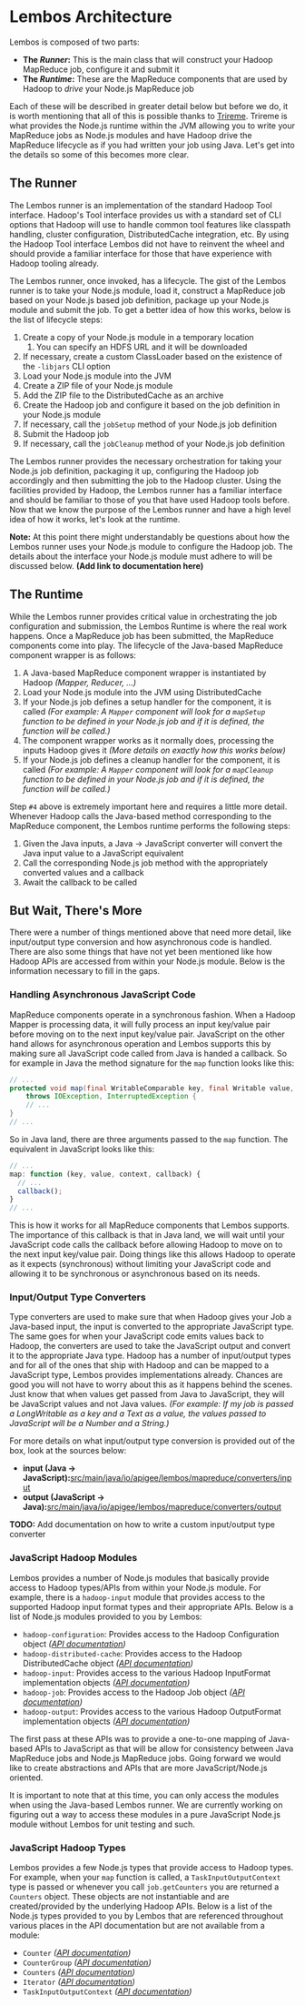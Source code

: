 # Lembos Architecture

Lembos is composed of two parts:

* **The *Runner*:** This is the main class that will construct your Hadoop MapReduce job, configure it and submit it
* **The *Runtime*:** These are the MapReduce components that are used by Hadoop to *drive* your Node.js MapReduce job

Each of these will be described in greater detail below but before we do, it is worth mentioning that all of this is
possible thanks to [Trireme][trireme].  Trireme is what provides the Node.js runtime within the JVM allowing you to
write your MapReduce jobs as Node.js modules and have Hadoop drive the MapReduce lifecycle as if you had written your
job using Java.  Let's get into the details so some of this becomes more clear.

## The Runner

The Lembos runner is an implementation of the standard Hadoop Tool interface.  Hadoop's Tool interface provides us with
a standard set of CLI options that Hadoop will use to handle common tool features like classpath handling, cluster
configuration, DistributedCache integration, etc.  By using the Hadoop Tool interface Lembos did not have to reinvent
the wheel and should provide a familiar interface for those that have experience with Hadoop tooling already.

The Lembos runner, once invoked, has a lifecycle.  The gist of the Lembos runner is to take your Node.js module, load
it, construct a MapReduce job based on your Node.js based job definition, package up your Node.js module and submit the
job.  To get a better idea of how this works, below is the list of lifecycle steps:

1. Create a copy of your Node.js module in a temporary location
    1. You can specify an HDFS URL and it will be downloaded
2. If necessary, create a custom ClassLoader based on the existence of the `-libjars` CLI option
3. Load your Node.js module into the JVM
4. Create a ZIP file of your Node.js module
5. Add the ZIP file to the DistributedCache as an archive
6. Create the Hadoop job and configure it based on the job definition in your Node.js module
7. If necessary, call the `jobSetup` method of your Node.js job definition
8. Submit the Hadoop job
9. If necessary, call the `jobCleanup` method of your Node.js job definition

The Lembos runner provides the necessary orchestration for taking your Node.js job definition, packaging it up,
configuring the Hadoop job accordingly and then submitting the job to the Hadoop cluster.  Using the facilities
provided by Hadoop, the Lembos runner has a familiar interface and should be familiar to those of you that have used
Hadoop tools before.  Now that we know the purpose of the Lembos runner and have a high level idea of how it works,
let's look at the runtime.

**Note:** At this point there might understandably be questions about how the Lembos runner uses your Node.js module to
configure the Hadoop job.  The details about the interface your Node.js module must adhere to will be discussed below.
**(Add link to documentation here)**

## The Runtime

While the Lembos runner provides critical value in orchestrating the job configuration and submission, the Lembos
Runtime is where the real work happens.  Once a MapReduce job has been submitted, the MapReduce components come into
play.  The lifecycle of the Java-based MapReduce component wrapper is as follows:

1. A Java-based MapReduce component wrapper is instantiated by Hadoop *(Mapper, Reducer, ...)*
2. Load your Node.js module into the JVM using DistributedCache
3. If your Node.js job defines a setup handler for the component, it is called  *(For example: A `Mapper` component will
look for a `mapSetup` function to be defined in your Node.js job and if it is defined, the function will be called.)*
4. The component wrapper works as it normally does, processing the inputs Hadoop gives it *(More details on exactly how
this works below)*
5. If your Node.js job defines a cleanup handler for the component, it is called  *(For example: A `Mapper` component
will look for a `mapCleanup` function to be defined in your Node.js job and if it is defined, the function will be
called.)*

Step `#4` above is extremely important here and requires a little more detail.  Whenever Hadoop calls the Java-based
method corresponding to the MapReduce component, the Lembos runtime performs the following steps:

1. Given the Java inputs, a Java -> JavaScript converter will convert the Java input value to a JavaScript equivalent
2. Call the corresponding Node.js job method with the appropriately converted values and a callback
3. Await the callback to be called

## But Wait, There's More

There were a number of things mentioned above that need more detail, like input/output type conversion and how
asynchronous code is handled.  There are also some things that have not yet been mentioned like how Hadoop APIs are
accessed from within your Node.js module.  Below is the information necessary to fill in the gaps.

### Handling Asynchronous JavaScript Code

MapReduce components operate in a synchronous fashion.  When a Hadoop Mapper is processing data, it will fully process
an input key/value pair before moving on to the next input key/value pair. JavaScript on the other hand allows for
asynchronous operation and Lembos supports this by making sure all JavaScript code called from Java is handed a
callback.  So for example in Java the method signature for the `map` function looks like this:

```java
// ...
protected void map(final WritableComparable key, final Writable value, final Context context)
    throws IOException, InterruptedException {
    // ...
}
// ...
```

So in Java land, there are three arguments passed to the `map` function.  The equivalent in JavaScript looks like this:

```javascript
// ...
map: function (key, value, context, callback) {
  // ...
  callback();
}
// ...
```

This is how it works for all MapReduce components that Lembos supports.  The importance of this callback is that in
Java land, we will wait until your JavaScript code calls the callback before allowing Hadoop to move on to the next
input key/value pair.  Doing things like this allows Hadoop to operate as it expects (synchronous) without limiting
your JavaScript code and allowing it to be synchronous or asynchronous based on its needs.

### Input/Output Type Converters

Type converters are used to make sure that when Hadoop gives your Job a Java-based
input, the input is converted to the appropriate JavaScript type.  The same goes for when your JavaScript code emits
values back to Hadoop, the converters are used to take the JavaScript output and convert it to the appropriate Java
type.  Hadoop has a number of input/output types and for all of the ones that ship with Hadoop and can be mapped to
a JavaScript type, Lembos provides implementations already.  Chances are good you will not have to worry about this
as it happens behind the scenes.  Just know that when values get passed from Java to JavaScript, they will be
JavaScript values and not Java values.  *(For example: If my job is passed a LongWritable as a key and a Text as a
value, the values passed to JavaScript will be a Number and a String.)*

For more details on what input/output type conversion is provided out of the box, look at the sources below:

* **input (Java -> JavaScript):**[src/main/java/io/apigee/lembos/mapreduce/converters/input][input-src]
* **output (JavaScript -> Java):**[src/main/java/io/apigee/lembos/mapreduce/converters/output][output-src]

**TODO:** Add documentation on how to write a custom input/output type converter

### JavaScript Hadoop Modules

Lembos provides a number of Node.js modules that basically provide access to Hadoop types/APIs from within your Node.js
module.  For example, there is a `hadoop-input` module that provides access to the supported Hadoop input format types
and their appropriate APIs.  Below is a list of Node.js modules provided to you by Lembos:

* `hadoop-configuration`: Provides access to the Hadoop Configuration object
*([API documentation][hadoop-configuration-api])*
* `hadoop-distributed-cache`: Provides access to the Hadoop DistributedCache object
*([API documentation][hadoop-distributed-cache-api])*
* `hadoop-input`: Provides access to the various Hadoop InputFormat implementation objects
*([API documentation][hadoop-input-api])*
* `hadoop-job`: Provides access to the Hadoop Job object *([API documentation][hadoop-job-api])*
* `hadoop-output`: Provides access to the various Hadoop OutputFormat implementation objects
*([API documentation][hadoop-output-api])*

The first pass at these APIs was to provide a one-to-one mapping of Java-based APIs to JavaScript as that will be allow
for consistency between Java MapReduce jobs and Node.js MapReduce jobs.  Going forward we would like to create
abstractions and APIs that are more JavaScript/Node.js oriented.

It is important to note that at this time, you can only access the modules when using the Java-based Lembos runner.
We are currently working on figuring out a way to access these modules in a pure JavaScript Node.js module without
Lembos for unit testing and such.

### JavaScript Hadoop Types

Lembos provides a few Node.js types that provide access to Hadoop types.  For example, when your `map` function is
called, a `TaskInputOutputContext` type is passed or whenever you call `job.getCounters` you are returned a `Counters`
object.  These objects are not instantiable and are created/provided by the underlying Hadoop APIs.  Below is a list of
the Node.js types provided to you by Lembos that are referenced throughout various places in the API documentation but
are not available from a module:

* `Counter` *([API documentation][hadoop-counter-api])*
* `CounterGroup` *([API documentation][hadoop-countergroup-api])*
* `Counters` *([API documentation][hadoop-counters-api])*
* `Iterator` *([API documentation][java-iterator-api])*
* `TaskInputOutputContext` *([API documentation][hadoop-taskinputoutputcontext-api])*

[hadoop-counter-api]: https://github.com/apigee/lembos/blob/master/docs/types/Hadoop_Counter_API.md
[hadoop-countergroup-api]: https://github.com/apigee/lembos/blob/master/docs/types/Hadoop_CounterGroup_API.md
[hadoop-counters-api]: https://github.com/apigee/lembos/blob/master/docs/types/Hadoop_Counters_API.md
[hadoop-configuration-api]: https://github.com/apigee/lembos/blob/master/docs/modules/Hadoop_Configuration_API.md
[hadoop-distributed-cache-api]: https://github.com/apigee/lembos/blob/master/docs/modules/Hadoop_Distributed_Cache_API.md
[hadoop-input-api]: https://github.com/apigee/lembos/blob/master/docs/modules/Hadoop_Input_API.md
[hadoop-job-api]: https://github.com/apigee/lembos/blob/master/docs/modules/Hadoop_Job_API.md
[hadoop-output-api]: https://github.com/apigee/lembos/blob/master/docs/modules/Hadoop_Output_API.md
[hadoop-taskinputoutputcontext-api]: https://github.com/apigee/lembos/blob/master/docs/types/Hadoop_TaskInputOutputContext_API.md
[input-src]: https://github.com/apigee/lembos/tree/master/src/main/java/io/apigee/lembos/mapreduce/converters/input
[java-iterator-api]: https://github.com/apigee/lembos/blob/master/docs/types/Java_Iterator_API.md
[output-src]: https://github.com/apigee/lembos/tree/master/src/main/java/io/apigee/lembos/mapreduce/converters/output
[trireme]: https://github.com/apigee/trireme
